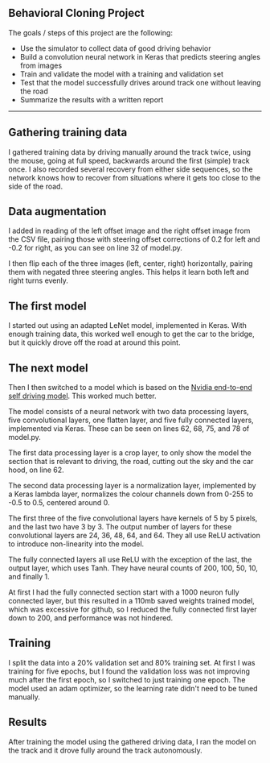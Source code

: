 ## **Behavioral Cloning Project** 


The goals / steps of this project are the following:

* Use the simulator to collect data of good driving behavior
* Build a convolution neural network in Keras that predicts steering angles from images
* Train and validate the model with a training and validation set
* Test that the model successfully drives around track one without leaving the road
* Summarize the results with a written report

---



## Gathering training data

I gathered training data by driving manually around the track twice, using the mouse, going at full speed, backwards around the first (simple) track once. I also recorded several recovery from either side sequences, so the network knows how to recover from situations where it gets too close to the side of the road.

## Data augmentation
I added in reading of the left offset image and the right offset image from the CSV file, pairing those with steering offset corrections of 0.2 for left and -0.2 for right, as you can see on line 32 of model.py.

I then flip each of the three images (left, center, right) horizontally, pairing them with negated three steering angles. This helps it learn both left and right turns evenly.

## The first model
I started out using an adapted LeNet model, implemented in Keras. With enough training data, this worked well enough to get the car to the bridge, but it quickly drove off the road at around this point.

## The next model
Then I then switched to a model which is based on the [Nvidia end-to-end self driving model](https://devblogs.nvidia.com/parallelforall/deep-learning-self-driving-cars/). This worked much better.

The model consists of a neural network with two data processing layers, five convolutional layers, one flatten layer, and five fully connected layers, implemented via Keras. These can be seen on lines 62, 68, 75, and 78 of model.py.

The first data processing layer is a crop layer, to only show the model the section that is relevant to driving, the road, cutting out the sky and the car hood, on line 62.

The second data processing layer is a normalization layer, implemented by a Keras lambda layer, normalizes the colour channels down from 0-255 to -0.5 to 0.5, centered around 0.

The first three of the five convolutional layers have kernels of 5 by 5 pixels, and the last two have 3 by 3. The output number of layers for these convolutional layers are 24, 36, 48, 64, and 64. They all use ReLU activation to introduce non-linearity into the model.

The fully connected layers all use ReLU with the exception of the last, the output layer, which uses Tanh. They have neural counts of 200, 100, 50, 10, and finally 1.

At first I had the fully connected section start with a 1000 neuron fully connected layer, but this resulted in a 110mb saved weights trained model, which was excessive for github, so I reduced the fully connected first layer down to 200, and performance was not hindered.

## Training

I split the data into a 20% validation set and 80% training set. At first I was training for five epochs, but I found the validation loss was not improving much after the first epoch, so I switched to just training one epoch. The model used an adam optimizer, so the learning rate didn't need to be tuned manually.


## Results

After training the model using the gathered driving data, I ran the model on the track and it drove fully around the track autonomously.

